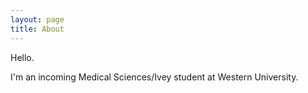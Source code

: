 ```yaml
---
layout: page
title: About
---
```


Hello.

I'm an incoming Medical Sciences/Ivey student at Western University. 

